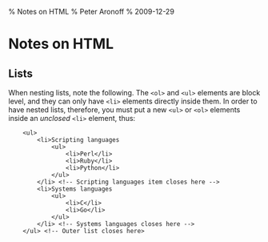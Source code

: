 % Notes on HTML
% Peter Aronoff
% 2009-12-29

# Notes on HTML

## Lists

When nesting lists, note the following. The `<ol>` and `<ul>` elements are block level, and they can only have `<li>` elements directly inside them. In order to have nested lists, therefore, you must put a new `<ul>` or `<ol>` elements inside an *unclosed* `<li>` element, thus:

		<ul>
			<li>Scripting languages
				<ul>
					<li>Perl</li>
					<li>Ruby</li>
					<li>Python</li>
				</ul>
			</li> <!-- Scripting languages item closes here -->
			<li>Systems languages
				<ul>
					<li>C</li>
					<li>Go</li>
				</ul>
			</li> <!-- Systems languages closes here -->
		</ul> <!-- Outer list closes here>
